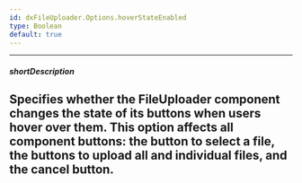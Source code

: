 ```yaml
---
id: dxFileUploader.Options.hoverStateEnabled
type: Boolean
default: true
---
```

---
##### shortDescription
Specifies whether the **FileUploader** component changes the state of its buttons when users hover over them. This option affects all component buttons: the button to select a file, the buttons to upload all and individual files, and the cancel button. 
---
